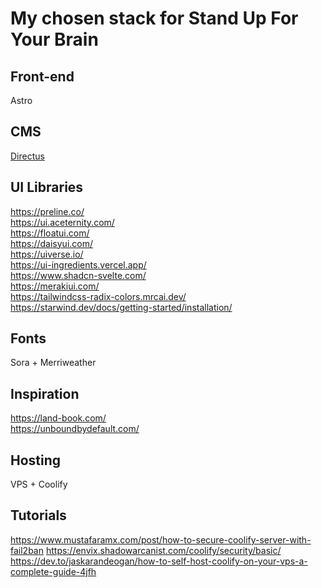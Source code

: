 # My chosen stack for Stand Up For Your Brain

## Front-end

Astro

## CMS

[Directus](https://directus.io/)

## UI Libraries

<https://preline.co/>  
<https://ui.aceternity.com/>  
<https://floatui.com/>  
<https://daisyui.com/>  
<https://uiverse.io/>  
<https://ui-ingredients.vercel.app/>  
<https://www.shadcn-svelte.com/>  
<https://merakiui.com/>  
<https://tailwindcss-radix-colors.mrcai.dev/>
<https://starwind.dev/docs/getting-started/installation/>

## Fonts

Sora + Merriweather

## Inspiration

<https://land-book.com/>  
<https://unboundbydefault.com/>

## Hosting

VPS + Coolify

## Tutorials

<https://www.mustafaramx.com/post/how-to-secure-coolify-server-with-fail2ban>
<https://envix.shadowarcanist.com/coolify/security/basic/>
<https://dev.to/jaskarandeogan/how-to-self-host-coolify-on-your-vps-a-complete-guide-4jfh>
